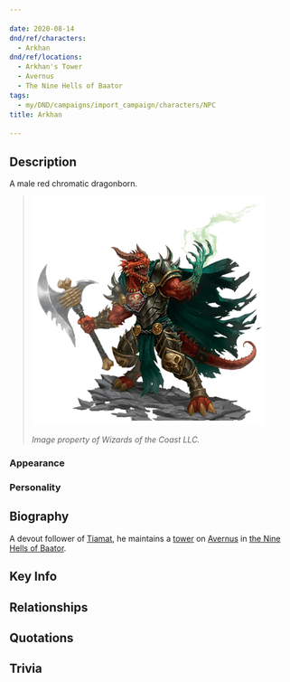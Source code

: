 ```yaml
---

date: 2020-08-14
dnd/ref/characters:
  - Arkhan
dnd/ref/locations:
  - Arkhan's Tower
  - Avernus
  - The Nine Hells of Baator
tags:
  - my/DND/campaigns/import_campaign/characters/NPC
title: Arkhan

---
```


## Description

A male red chromatic dragonborn.

> ![arkhan the cruel](/images/dnd/monster-arkhan-the-cruel.png)
>
> _Image property of Wizards of the Coast LLC._

### Appearance

### Personality

## Biography

A devout follower of [Tiamat](/dnd/npcs/tiamat), he maintains a [tower](/dnd/locations/arhkans-tower) on [Avernus](/dnd/locations/avernus) in [the Nine Hells of Baator](/dnd/locations/the-nine-hells-of-baator).

## Key Info

## Relationships

## Quotations

## Trivia

